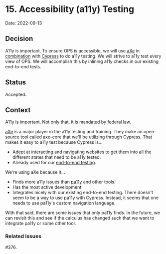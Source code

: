 # 15. Accessibility (a11y) Testing

Date: 2022-09-13

## Decision

A11y is important.  To ensure OPS is accessible, we will use [aXe](https://github.com/dequelabs/axe-core) in
[combination](https://www.npmjs.com/package/cypress-axe) with [Cypress](https://www.cypress.io) to do a11y testing.
We will strive to a11y test every view of OPS.  We will accomplish this by inlining a11y checks in our existing
end-to-end tests.

## Status

Accepted.

## Context

A11y is important.  Not only that, it is mandated by federal law.

[aXe](https://www.deque.com/axe/) is a major player in the a11y testing and training.  They make an open-source tool
called axe-core that we'll be utilizing through Cypress.  That makes it easy to a11y test because Cypress is...

- Adept at interacting and navigating websites to get them into all the different states that need to be a11y tested.
- Already used for our [end-to-end testing](./014-use-cypress-for-testing.md).

We're using aXe because it...

- Finds more a11y issues than [pa11y](https://pa11y.org) and other tools.
- Has the most active development.
- Integrates nicely with our existing end-to-end testing.  There doesn't seem to be a way to use pa11y with Cypress.
  Instead, it seems that one needs to use pa11y's custom navigation language.

With that said, there are some issues that only pa11y finds.  In the future, we can revisit this and see if the calculus
has changed such that we want to integrate pa11y or some other tool.

### Related issues

#376.
